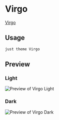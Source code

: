 # Virgo

[Virgo](https://aituyaa.com)

## Usage

```bash
just theme Virgo
```

## Preview

### Light

![Preview of Virgo Light](preview-light.png)

### Dark

![Preview of Virgo Dark](preview-dark.png)
